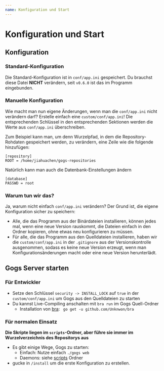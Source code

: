 ```yaml
---
name: Konfiguration und Start
---
```


# Konfiguration und Start

## Konfiguration

### Standard-Konfiguration

Die Standard-Konfiguration ist in `conf/app.ini` gespeichert. Du brauchst diese Datei **NICHT** verändern, seit `v0.6.0` ist das im Programm eingebunden.

### Manuelle Konfiguration

Wie macht man nun eigene Änderungen, wenn man die `conf/app.ini` nicht verändern darf? Erstelle einfach eine `custom/conf/app.ini`! Die entsprechenden Schlüssel in den entsprechenden Sektionen werden die Werte aus `conf/app.ini` überschreiben.

Zum Beispiel kann man, um denn Wurzelpfad, in dem die Repository-Rohdaten gespeichert werden, zu verändern, eine Zeile wie die folgende hinzufügen:

```
[repository]
ROOT = /home/jiahuachen/gogs-repositories
```

Natürlich kann man auch die Datenbank-Einstellungen ändern

```
[database]
PASSWD = root
```

### Warum tun wir das?

Ja, warum nicht einfach `conf/app.ini` verändern? Der Grund ist, die eigene Konfiguration sicher zu speichern:

- Alle, die das Programm aus der Binärdateien installieren, können jedes mal, wenn eine neue Version rauskommt, die Dateien einfach in den Ordner kopieren, ohne etwas neu konfigurieren zu müssen.
- Für alle, die das Programm aus den Quelldateien installieren, haben wir die `custom/conf/app.ini` in der `.gitignore` aus der Versionskontrolle ausgenommen, sodass es keine neue Version erzeugt, wenn man Konfigurationsänderungen macht oder eine neue Version herunterlädt.

## Gogs Server starten

### Für Entwickler

- Setze den Schlüssel `security -> INSTALL_LOCK` auf `true` in der `custom/conf/app.ini` um Gogs aus den Quelldateien zu starten
- Du kannst Live-Compiling anschalten mit `bra run` im Gogs Quell-Ordner
	- Installation von [bra](https://github.com/Unknwon/bra): ` go get -u github.com/Unknwon/bra`

### Für normalen Einsatz

**Die Skripte liegen im `scripts`-Ordner, aber führe sie immer im Wurzelverzeichnis des Repositorys aus**

- Es gibt einige Wege, Gogs zu starten:
	- Einfach: Nutze einfach `./gogs web`
	- Daemons: siehe [scripts](https://github.com/gogs/gogs/tree/master/scripts) Ordner
- gucke in `/install` um die erste Konfiguration zu erstellen.
